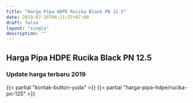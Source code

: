 ```yaml
---
title: "Harga Pipa HDPE Rucika Black PN 12.5"
date: 2019-07-16T06:21:57+07:00
draft: false
layout: "single"
description: ""
---
```


## Harga Pipa HDPE Rucika Black PN 12.5
### Update harga terbaru 2019
{{< partial "kontak-button-yuda" >}}
{{< partial "harga-pipa-hdpe/rucika-pn-125" >}}
